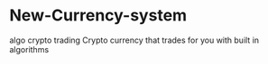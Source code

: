 # New-Currency-system
algo crypto trading
Crypto currency that trades for you with built in algorithms
